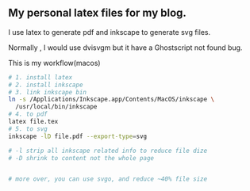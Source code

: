 ## My personal latex files for my blog.

I use latex to generate pdf and inkscape to generate svg files.

Normally , I would use dvisvgm but it have a Ghostscript not found bug.

This is my workflow(macos)

```bash
# 1. install latex
# 2. install inkscape
# 3. link inkscape bin
ln -s /Applications/Inkscape.app/Contents/MacOS/inkscape \
  /usr/local/bin/inkscape
# 4. to pdf
latex file.tex
# 5. to svg
inkscape -lD file.pdf --export-type=svg

# -l strip all inkscape related info to reduce file dize
# -D shrink to content not the whole page


# more over, you can use svgo, and reduce ~40% file size
```

